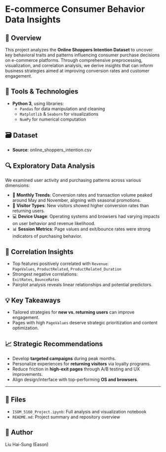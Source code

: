 # E-commerce Consumer Behavior Data Insights

## 📌 Overview
This project analyzes the **Online Shoppers Intention Dataset** to uncover key behavioral traits and patterns influencing consumer purchase decisions on e-commerce platforms. Through comprehensive preprocessing, visualization, and correlation analysis, we derive insights that can inform business strategies aimed at improving conversion rates and customer engagement.

## 🧰 Tools & Technologies
- **Python 3**, using libraries:
  - `Pandas` for data manipulation and cleaning
  - `Matplotlib` & `Seaborn` for visualizations
  - `NumPy` for numerical computation

## 🗃 Dataset
- **Source**: online_shoppers_intention.csv
  
## 🔍 Exploratory Data Analysis
We examined user activity and purchasing patterns across various dimensions:
- 📅 **Monthly Trends**: Conversion rates and transaction volume peaked around May and November, aligning with seasonal promotions.
- 🔁 **Visitor Types**: New visitors showed higher conversion rates than returning users.
- 💻 **Device Usage**: Operating systems and browsers had varying impacts on user behavior and revenue likelihood.
- 📊 **Session Metrics**: Page values and exit/bounce rates were strong indicators of purchasing behavior.

## 🔗 Correlation Insights
- Top features positively correlated with `Revenue`:  
  `PageValues`, `ProductRelated`, `ProductRelated_Duration`
- Strongest negative correlations:  
  `ExitRates`, `BounceRates`
- Pairplot analysis reveals linear relationships and potential predictors.

## 💡 Key Takeaways
- Tailored strategies for **new vs. returning users** can improve engagement.
- Pages with high `PageValues` deserve strategic prioritization and content optimization.

## 📈 Strategic Recommendations
- Develop **targeted campaigns** during peak months.
- Personalize experiences for **returning visitors** via loyalty programs.
- Reduce friction in **high-exit pages** through A/B testing and UX improvements.
- Align design/interface with top-performing **OS and browsers**.

---

## 📁 Files
- `ISOM_5160_Project.ipynb`: Full analysis and visualization notebook
- `README.md`: Project summary and repository overview

## 👤 Author
Liu Hai-Sung (Eason)  
